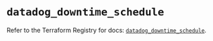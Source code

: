 # `datadog_downtime_schedule`

Refer to the Terraform Registry for docs: [`datadog_downtime_schedule`](https://registry.terraform.io/providers/datadog/datadog/3.54.0/docs/resources/downtime_schedule).
